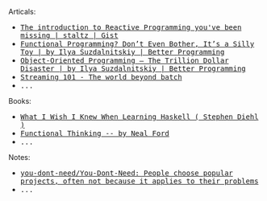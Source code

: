 


Articals: 

[articals:staltz.intro.rx]: ../../../praxis-notes/reactive.programming-note
[articals:ilya.fp-toy]: ../../../praxis-notes/ilya.fp-toy.artical-note
[articals:ilya.oopttdd]: ../../../praxis-notes/ilya.oopttdd.artical-note
[articals:streamming101.tyler]: ../../../praxis-notes/streamming101.tyler-note

- <kbd>[The introduction to Reactive Programming you've been missing | staltz | Gist][articals:staltz.intro.rx]</kbd>
- <kbd>[Functional Programming? Don’t Even Bother, It’s a Silly Toy | by Ilya Suzdalnitskiy | Better Programming][articals:ilya.fp-toy]</kbd>
- <kbd>[Object-Oriented Programming — The Trillion Dollar Disaster | by Ilya Suzdalnitskiy | Better Programming][articals:ilya.oopttdd]</kbd>
- <kbd>[Streaming 101 - The world beyond batch][articals:streamming101.tyler]</kbd>
- <kbd>...</kbd>

Books: 

[books:wiwinwlh]: ../../../praxis-notes/wiwinwlh.sdiehl.book-note
[books:functional-thinking]: ../../../praxis-notes/functional-thinking.isbn9781449365516-note

- <kbd>[What I Wish I Knew When Learning Haskell ( Stephen Diehl )][books:wiwinwlh]</kbd>
- <kbd>[Functional Thinking -- by Neal Ford][books:functional-thinking]</kbd>
- <kbd>...</kbd>

Notes: 

[repo:ydn]: ../../../praxis-notes/you.dont.need-note

- <kbd>[you-dont-need/You-Dont-Need: People choose popular projects, often not because it applies to their problems][repo:ydn]</kbd>
- <kbd>...</kbd>

